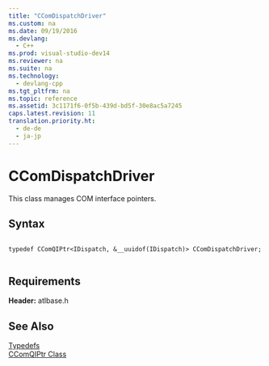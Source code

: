 ```yaml
---
title: "CComDispatchDriver"
ms.custom: na
ms.date: 09/19/2016
ms.devlang: 
  - C++
ms.prod: visual-studio-dev14
ms.reviewer: na
ms.suite: na
ms.technology: 
  - devlang-cpp
ms.tgt_pltfrm: na
ms.topic: reference
ms.assetid: 3c1171f6-0f5b-439d-bd5f-30e8ac5a7245
caps.latest.revision: 11
translation.priority.ht: 
  - de-de
  - ja-jp
---
```

# CComDispatchDriver
This class manages COM interface pointers.  
  
## Syntax  
  
```  
  
typedef CComQIPtr<IDispatch, &__uuidof(IDispatch)> CComDispatchDriver;  
  
```  
  
## Requirements  
 **Header:** atlbase.h  
  
## See Also  
 [Typedefs](../vs140/ATL-Typedefs.md)   
 [CComQIPtr Class](../vs140/CComQIPtr-Class.md)